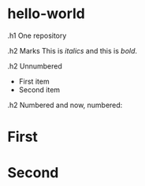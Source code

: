 # hello-world
.h1 One repository

.h2 Marks
This is _italics_ and this is *bold*.

.h2 Unnumbered
* First item
* Second item

.h2 Numbered
and now, numbered:
# First
# Second

